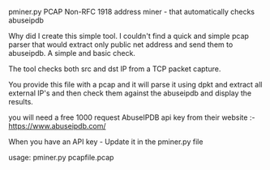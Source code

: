 pminer.py
PCAP Non-RFC 1918 address miner - that automatically checks abuseipdb

Why did I create this simple tool.  I couldn't find a quick and simple pcap parser that would extract only public net address and send them to abuseipdb.  A simple and basic check.  

The tool checks both src and dst IP from a TCP packet capture.  

You provide this file with a pcap and it will parse it using dpkt and extract all external IP's and then check them against the abuseipdb and display the results.

you will need a free 1000 request AbuseIPDB api key from their website :- https://www.abuseipdb.com/

When you have an API key - Update it in the pminer.py file

usage: pminer.py pcapfile.pcap




